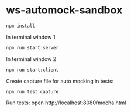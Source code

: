 # ws-automock-sandbox

```bash
npm install
```

In terminal window 1

```bash
npm run start:server
```

In terminal window 2

```bash
npm run start:client
```

Create capture file for auto mocking in tests:

```bash
npm run test:capture
```

Run tests: open http://localhost:8080/mocha.html
